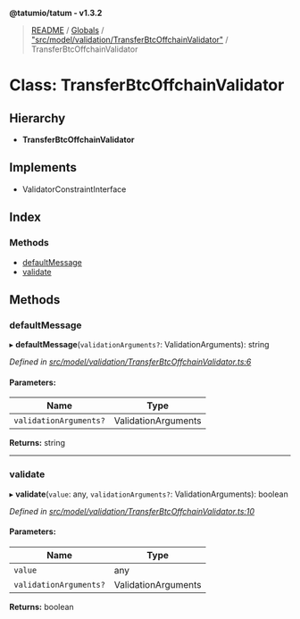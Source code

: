 **@tatumio/tatum - v1.3.2**

> [README](../README.md) / [Globals](../globals.md) / ["src/model/validation/TransferBtcOffchainValidator"](../modules/_src_model_validation_transferbtcoffchainvalidator_.md) / TransferBtcOffchainValidator

# Class: TransferBtcOffchainValidator

## Hierarchy

* **TransferBtcOffchainValidator**

## Implements

* ValidatorConstraintInterface

## Index

### Methods

* [defaultMessage](_src_model_validation_transferbtcoffchainvalidator_.transferbtcoffchainvalidator.md#defaultmessage)
* [validate](_src_model_validation_transferbtcoffchainvalidator_.transferbtcoffchainvalidator.md#validate)

## Methods

### defaultMessage

▸ **defaultMessage**(`validationArguments?`: ValidationArguments): string

*Defined in [src/model/validation/TransferBtcOffchainValidator.ts:6](https://github.com/tatumio/tatum-js/blob/b9ab1e4/src/model/validation/TransferBtcOffchainValidator.ts#L6)*

#### Parameters:

Name | Type |
------ | ------ |
`validationArguments?` | ValidationArguments |

**Returns:** string

___

### validate

▸ **validate**(`value`: any, `validationArguments?`: ValidationArguments): boolean

*Defined in [src/model/validation/TransferBtcOffchainValidator.ts:10](https://github.com/tatumio/tatum-js/blob/b9ab1e4/src/model/validation/TransferBtcOffchainValidator.ts#L10)*

#### Parameters:

Name | Type |
------ | ------ |
`value` | any |
`validationArguments?` | ValidationArguments |

**Returns:** boolean
